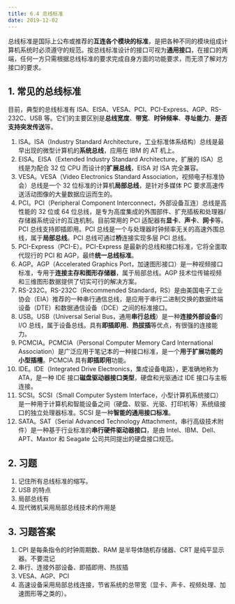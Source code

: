 ```yaml
---
title: 6.4 总线标准
date: 2019-12-02
---
```


总线标准是国际上公布或推荐的**互连各个模块的标准**，是把各种不同的模块组成计算机系统时必须遵守的规范。按总线标准设计的接口可视为**通用接口**，在接口的两端，任何一方只需根据总线标准的要求完成自身方面的功能要求，而无须了解对方接口的要求。

## 1. 常见的总线标准

目前，典型的总线标准有 ISA、EISA、VESA、PCI、PCI-Express、AGP、RS-232C、USB 等。它们的主要区别是**总线宽度**、**带宽**、**时钟频率**、**寻址能力**、**是否支持突发传送**等。

1. ISA。ISA（Industry Standard Architecture，工业标准体系结构）总线是最早出现的微型计算机的**系统总线**，应用在 IBM 的 AT 机上。
2. EISA。EISA（Extended Industry Standard Architecture，扩展的 ISA）总线是为配合 32 位 CPU 而设计的**扩展总线**，EISA 对 ISA 完全兼容。
3. VESA。VESA（Video Electronics Standard Association，视频电子标准协会）总线是一个 32 位标准的计算机**局部总线**，是针对多媒体 PC 要求高速传送活动图像的大量数据应运而生的。
4. PCI。PCI（Peripheral Component Interconnect，外部设备互连）总线是高性能的 32 位或 64 位总线，是专为高度集成的外围部件、扩充插板和处理器/存储器系统设计的互连机制。目前常用的 PCI 适配器有**显卡**、**声卡**、**网卡**等。PCI 总线支持即插即用。PCI 总线是一个与处理器时钟频率无关的高速外围总线，属于**局部总线**。PCI 总线可通过**桥**连接实现多层 PCI 总线。
5. PCI-Express（PCI-E）。PCI-Express 是最新的总线和接口标准，它将全面取代现行的 PCI 和 AGP，最终**统一总线标准**。
6. AGP。AGP（Accelerated Graphics Port，加速图形接口）是一种视频接口标准，专用于**连接主存和图形存储器**，属于局部总线。AGP 技术位传输视频和三维图形数据提供了切实可行的解决方案。
7. RS-232C。RS-232C（Recommended Standard，RS）是由美国电子工业协会（EIA）推荐的一种串行通信总线，是应用于串行二进制交换的数据终端设备（DTE）和数据通信设备（DCE）之间的标准接口。
8. USB。USB（Universal Serial Bus，通用**串行总线**）是一种**连接外部设备**的 I/O 总线，属于设备总线。具有**即插即用**、**热拔插**等优点，有很强的连接能力。
9. PCMCIA。PCMCIA（Personal Computer Memory Card International Association）是广泛应用于笔记本的一种接口标准，是一个**用于扩展功能的小型插槽**。PCMCIA 具有**即插即用**功能。
10. IDE。IDE（Integrated Drive Electronics，集成设备电路），更准确地称为 ATA，是一种 IDE 接口**磁盘驱动器接口类型**，硬盘和光驱通过 IDE 接口与主板连接。
11. SCSI。SCSI（Small Computer System Interface，小型计算机系统接口）是一种用于计算机和智能设备之间（硬盘、软驱、光驱、打印机等）系统级接口的独立处理器标准。SCSI 是一种**智能的通用接口标准**。
12. SATA。SAT（Serial Advanced Technology Attachment，串行高级技术附件）是一种基于行业标准的**串行硬件驱动器接口**，是由 Intel、IBM、Dell、APT、Maxtor 和 Seagate 公司共同提出的硬盘接口规范。

## 2. 习题

1. 记住所有总线标准的缩写。
2. USB 的特点
3. 局部总线有
4. 现代微机采用局部总线技术的作用是

## 3. 习题答案

1. CPI 是每条指令的时钟周期数、RAM 是半导体随机存储器、CRT 是纯平显示器。不要混记
2. 串行、连接外部设备、即插即用、热拔插
3. VESA、AGP、PCI
4. 高速设备采用局部总线连接，节省系统的总带宽（显卡、声卡、视频处理、加速图形等之类的）。